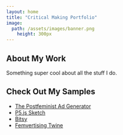 ```yaml
---
layout: home
title: "Critical Making Portfolio"
image:
  path: /assets/images/banner.png
    height: 300px
---
```


## About My Work

Something super cool about all the stuff I do.

## Check Out My Samples
- [The Postfeminist Ad Generator](grammar.htm)
- [P5.js Sketch](https://link)
- [Bitsy](https://link)
- [Femvertising Twine](Femvertising.html)
